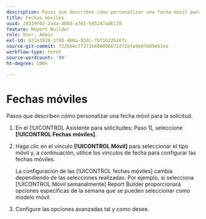 ```yaml
---
description: Pasos que describen cómo personalizar una fecha móvil para la solicitud.
title: Fechas móviles
uuid: 28319f02-2a4a-408d-a7d1-545247ad6178
feature: Report Builder
role: User, Admin
exl-id: 621e3928-17d8-4b0a-93dc-7bf1622b16fc
source-git-commit: 7226b4c77371b486006671d72efa9e0f0d9eb1ea
workflow-type: tm+mt
source-wordcount: '90'
ht-degree: 100%

---
```


# Fechas móviles

Pasos que describen cómo personalizar una fecha móvil para la solicitud.

1. En el [!UICONTROL Asistente para solicitudes: Paso 1], seleccione **[!UICONTROL Fechas móviles]**.
1. Haga clic en el vínculo **[!UICONTROL Móvil]** para seleccionar el tipo móvil y, a continuación, utilice los vínculos de fecha para configurar las fechas móviles.

   La configuración de las [!UICONTROL fechas móviles] cambia dependiendo de las selecciones realizadas. Por ejemplo, si selecciona [!UICONTROL Móvil semanalmente] Report Builder proporcionará opciones específicas de la semana que se pueden seleccionar como modelo móvil.

1. Configure las opciones avanzadas tal y como desee.
